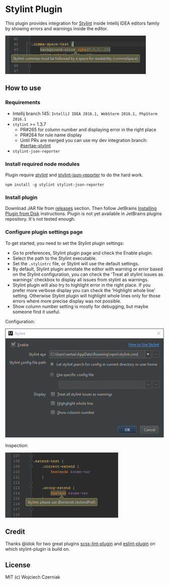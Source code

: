 # Stylint Plugin

This plugin provides integration for [Stylint](https://github.com/rossPatton/stylint) inside Intellij IDEA editors family by showing errors and warnings inside the editor.

![Stylint-plugin example](docs/example.png)

## How to use
### Requirements

- Intellij branch 145: `IntelliJ IDEA 2016.1, WebStorm 2016.1, PhpStorm 2016.1`
- `stylint` >= 1.3.7
    - PR#265 for column number and displaying error in the right place
    - PR#264 for rule name display
    - Until PRs are merged you can use my dev integration branch: [#sertae-stylint](https://github.com/sertae/stylint/tree/sertae-stylint)
- `stylint-json-reporter`

### Install required node modules

Plugin require [stylint](https://github.com/rossPatton/stylint) and [stylint-json-reporter](https://github.com/sertae/stylint-json-reporter) to do the hard work.

```
npm install -g stylint stylint-json-reporter
```

### Install plugin

Download  JAR file from [releases](https://github.com/sertae/stylint-plugin/releases) section. Then follow JetBrains [Installing Plugin from Disk](https://www.jetbrains.com/help/webstorm/2016.1/installing-plugin-from-disk.html?origin=old_help) instructions. Plugin is not yet available in JetBrains plugins repository. It's not tested enough.

### Configure plugin settings page
To get started, you need to set the Stylint plugin settings:

* Go to preferences, Stylint plugin page and check the Enable plugin.
* Select the path to the Stylint executable.
* Set the `.stylintrc` file, or Stylint will use the default settings.
* By default, Stylint plugin annotate the editor with warning or error based on the Stylint configuration, you can check the 'Treat all stylint issues as warnings' checkbox to display all issues from stylint as warnings.
* Stylint plugin will also try to highlight error in the right place. If you prefer more verbose display you can check the 'Highlight whole line' setting. Otherwise Stylint plugin will highlight whole lines only for those errors where more precise display was not possible.
* Show column number setting is mostly for debugging, but maybe someone find it useful.

Configuration:

![Stylint-plugin config](docs/settings.png)

Inspection:

![Stylint-plugin rule example](docs/highlight.png)

## Credit

Thanks @idok for two great plugins [scss-lint-plugin](https://github.com/idok/scss-lint-plugin) and [eslint-plugin](https://github.com/idok/eslint-plugin) on which stylint-plugin is build on.

## License

MIT (c) Wojciech Czerniak